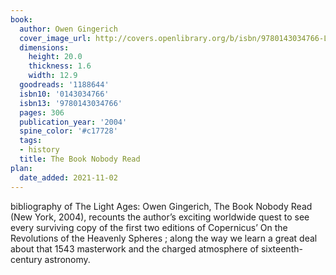 ```yaml
---
book:
  author: Owen Gingerich
  cover_image_url: http://covers.openlibrary.org/b/isbn/9780143034766-L.jpg
  dimensions:
    height: 20.0
    thickness: 1.6
    width: 12.9
  goodreads: '1188644'
  isbn10: '0143034766'
  isbn13: '9780143034766'
  pages: 306
  publication_year: '2004'
  spine_color: '#c17728'
  tags:
  - history
  title: The Book Nobody Read
plan:
  date_added: 2021-11-02
---
```


bibliography of The Light Ages: 
Owen Gingerich, The Book Nobody Read (New York, 2004), recounts the author’s exciting worldwide quest to see every surviving copy of the first two editions of Copernicus’ On the Revolutions of the Heavenly Spheres ; along the way we learn a great deal about that 1543 masterwork and the charged atmosphere of sixteenth-century astronomy.
